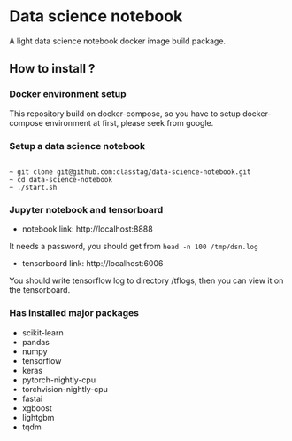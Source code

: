# Data science notebook

A light data science notebook docker image build package.

## How to install ?

### Docker environment setup
This repository build on docker-compose, so you have to setup docker-compose environment at first, please seek from google.

### Setup a data science notebook
```base

~ git clone git@github.com:classtag/data-science-notebook.git
~ cd data-science-notebook
~ ./start.sh

```

### Jupyter notebook and tensorboard
- notebook link: http://localhost:8888

It needs a password, you should get from ```head -n 100 /tmp/dsn.log```

- tensorboard link: http://localhost:6006

You should write tensorflow log to directory /tflogs, then you can view it on the tensorboard.

### Has installed major packages
- scikit-learn
- pandas
- numpy
- tensorflow
- keras
- pytorch-nightly-cpu
- torchvision-nightly-cpu
- fastai
- xgboost
- lightgbm
- tqdm


